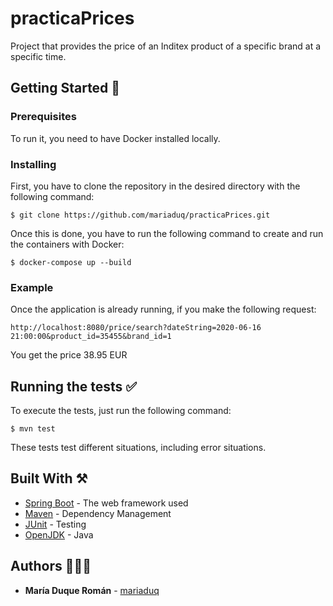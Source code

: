 # practicaPrices

Project that provides the price of an Inditex product of a specific brand at a specific time.

## Getting Started 🚀

### Prerequisites

To run it, you need to have Docker installed locally. 

### Installing

First, you have to clone the repository in the desired directory with the following command:

```
$ git clone https://github.com/mariaduq/practicaPrices.git
```

Once this is done, you have to run the following command to create and run the containers with Docker:

```
$ docker-compose up --build
```
### Example

Once the application is already running, if you make the following request:

```
http://localhost:8080/price/search?dateString=2020-06-16 21:00:00&product_id=35455&brand_id=1
```

You get the price 38.95 EUR

## Running the tests ✅

To execute the tests, just run the following command:

```
$ mvn test
```
These tests test different situations, including error situations.

## Built With ⚒️

* [Spring Boot](https://spring.io) - The web framework used
* [Maven](https://maven.apache.org/) - Dependency Management
* [JUnit](https://junit.org/junit5/) - Testing
* [OpenJDK](https://openjdk.org) - Java

## Authors 👩🏼‍💻

* **María Duque Román** - [mariaduq](https://github.com/mariaduq)

